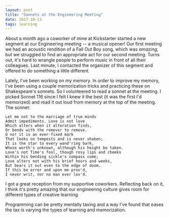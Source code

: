 ```yaml
---
layout: post
title: "Sonnets at the Engineering Meeting"
date: 2017-10-13
tags: learning
---
```


About a month ago a coworker of mine at Kickstarter started a new segment at our Engineering meeting -- a musical opener! Our first meeting we had an acoustic rendition of a Fall Out Boy song, which was _amazing_, but we struggled to find an appropriate act for our second meeting. Turns out, it's hard to wrangle people to perform music in front of all their colleagues. Last minute, I contacted the organizer of this segment and offered to do something a little different.

Lately, I've been working on my memory. In order to improve my memory, I've been using a couple memorization tricks and practicing these on Shakespeare's sonnets. So I volunteered to read a sonnet at the meeting. I picked Sonnet 116 since I felt I knew it the best (it was the first I'd memorized) and read it out loud from memory at the top of the meeting. The sonnet:

```
Let me not to the marriage of true minds 
Admit impediments. Love is not love 
Which alters when it alteration finds, 
Or bends with the remover to remove. 
O no! it is an ever-fixed mark 
That looks on tempests and is never shaken; 
It is the star to every wand'ring bark, 
Whose worth's unknown, although his height be taken. 
Love's not Time's fool, though rosy lips and cheeks 
Within his bending sickle's compass come; 
Love alters not with his brief hours and weeks, 
But bears it out even to the edge of doom. 
If this be error and upon me prov'd, 
I never writ, nor no man ever lov'd.
```

I got a great reception from my supportive coworkers. Reflecting back on it, I think it's pretty amazing that our engineering culture gives room for different types of creative learning.

Programming can be pretty mentally taxing and a way I've found that eases the tax is varying the types of learning and memorization.
